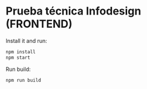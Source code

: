 # Prueba técnica Infodesign (FRONTEND)

Install it and run:

```bash
npm install
npm start
```

Run build:

```bash
npm run build
```